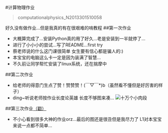 #计算物理作业 
 >computationalphysics_N2013301510058

好久没有做作业…但是我真的有在很艰难的啃教程
##第一次作业
*  大概算完成了…安装Python真的用了好久…老是安装到一半就停了…
*  进行了小小小的尝试…写了README…first try
*  蔡老师说的什么这门课很简单 女生要有信心都是骗人的:)
*  本宝宝的电脑这么卡一定是因为装满了智慧…
*  不久前让同学帮忙安装了linux系统，还在揣摩中

##第二次作业
*  给老师的得意门生点了赞！赞赞赞！(￣▽￣*)b（虽然看不懂但是好厉害的样子）
*  ding~听说老师按作业长度论英雄 长度不够图来凑…
 ![十万个小肉段](https://github.com/zhuchuchu/computationalphysics_N2013301510058/blob/master/img-7f9f9c577f855b0ceea271c30dcca00e.jpg)

##第三次作业[（戳）](https://github.com/zhuchuchu/computationalphysics_N2013301510058/blob/master/homework03.md)
*  不小心看到很多大神的作业orz…最后的图还是很丑但是我尽力了 L1对本宝宝来说一点都不简单…
